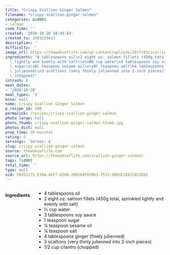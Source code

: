 ```yaml
---
title: "Crispy Scallion Ginger Salmon"
filename: "crispy-scallion-ginger-salmon"
categories: &id001
- salmon
cook_time: ''
created: '2020-10-20 18:43:43'
created_ts: 1603219423
description: ''
difficulty: ''
image_url: https://thewoksoflife.com/wp-content/uploads/2017/03/scallion-ginger-salmon-7-340x511.jpg
ingredients: "4 tablespoons oil\n2 eight oz. salmon fillets (450g total, sprinkled\
  \ lightly and evenly with salt)\n\xBD cup water\n3 tablespoons soy sauce\n1 teaspoon\
  \ sugar\n\xBC teaspoon sesame oil\n\xBC teaspoon salt\n4 tablespoons ginger (finely\
  \ julienned)\n3 scallions (very thinly julienned into 2-inch pieces)\n1/2 cup cilantro\
  \ (chopped)"
intrash: 0
meal_dates:
- '2020-10-20'
meal_types: '3'
mine: null
name: Crispy Scallion Ginger Salmon
p_recipe_id: 390
permalink: /recipes/crispy-scallion-ginger-salmon
photo_large: null
photo_thumb: crispy-scallion-ginger-salmon-thumb.jpg
photos_dict: null
prep_time: 10 minutes
rating: 5
servings: 'Serves: 4'
slug: crispy-scallion-ginger-salmon
source: thewoksoflife.com
source_url: https://thewoksoflife.com/scallion-ginger-salmon/
tags: *id001
total_time: ''
type: null
uid: FB351175-E30A-46F7-828B-2061D4F07D63-7512-0001E1E6CCA51ED2
---
```

<div class="large-8 medium-7 columns" id="writeup">	</div><!-- #writeup -->
</div><!-- #row-one -->
<div class="row" id="row-two">	<div class="medium-4 small-5 columns" id="ingredients"><h4>Ingredients</h4><div class="box box-ingredients content"><ul>
<li>4 tablespoons oil</li>
<li>2 eight oz. salmon fillets (450g total, sprinkled lightly and evenly with salt)</li>
<li>½ cup water</li>
<li>3 tablespoons soy sauce</li>
<li>1 teaspoon sugar</li>
<li>¼ teaspoon sesame oil</li>
<li>¼ teaspoon salt</li>
<li>4 tablespoons ginger (finely julienned)</li>
<li>3 scallions (very thinly julienned into 2-inch pieces)</li>
<li>1/2 cup cilantro (chopped)</li>
</ul>
</div>	</div>	<div class="medium-6 small-7 columns" id="directions">	</div>